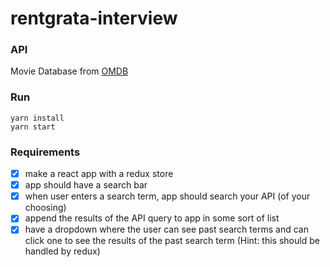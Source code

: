 # rentgrata-interview
### API
Movie Database from [OMDB](https://www.omdbapi.com/)

### Run
```
yarn install
yarn start
```

### Requirements
- [x] make a react app with a redux store
- [x] app should have a search bar
- [x] when user enters a search term, app should search your API (of your choosing)
- [x] append the results of the API query to app in some sort of list
- [x] have a dropdown where the user can see past search terms and can click one to see the results of the past search term (Hint: this should be handled by redux)
